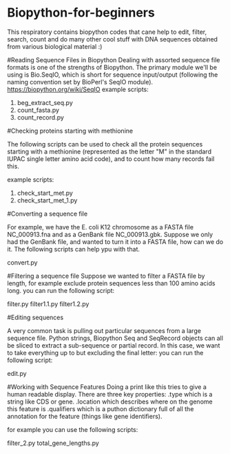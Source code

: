 # Biopython-for-beginners
This respiratory contains biopython codes that cane help to edit, filter, search, count and do many other cool stuff with DNA sequences obtained from various biological material :)

#Reading Sequence Files in Biopython
Dealing with assorted sequence file formats is one of the strengths of Biopython. 
The primary module we'll be using is Bio.SeqIO, which is short for sequence input/output (following the naming convention set by BioPerl's SeqIO module).
https://biopython.org/wiki/SeqIO
example scripts:
1. beg_extract_seq.py
2. count_fasta.py
3. count_record.py

#Checking proteins starting with methionine

The following scripts can be used to check all the protein sequences starting with a methionine (represented as the letter "M" in the standard IUPAC single letter amino acid code), and to count how many records fail this. 

example scripts:
1. check_start_met.py
2. check_start_met_1.py

#Converting a sequence file

For example, we have the E. coli K12 chromosome as a FASTA file NC_000913.fna and as a GenBank file NC_000913.gbk. Suppose we only had the GenBank file, and wanted to turn it into a FASTA file, how can we do it. The following scripts can help ypu with that.

convert.py

#Filtering a sequence file
Suppose we wanted to filter a FASTA file by length, for example exclude protein sequences less than 100 amino acids long.
you can run the following script:

filter.py
filter1.1.py
filter1.2.py

#Editing sequences

A very common task is pulling out particular sequences from a large sequence file.
Python strings, Biopython Seq and SeqRecord objects can all be sliced to extract a sub-sequence or partial record. In this case, we want to take everything up to but excluding the final letter:
you can run the following script:

edit.py

#Working with Sequence Features
Doing a print like this tries to give a human readable display. There are three key properties:
.type which is a string like CDS or gene.
.location which describes where on the genome this feature is
.qualifiers which is a puthon dictionary full of all the annotation for the feature (things like gene identifiers).

for example you can use the following scripts:

filter_2.py
total_gene_lengths.py




